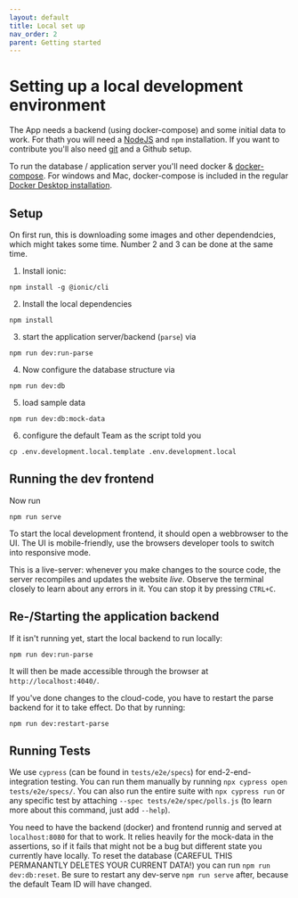 ```yaml
---
layout: default
title: Local set up
nav_order: 2
parent: Getting started
---
```


# Setting up a local development environment

The App needs a backend (using docker-compose) and some initial data to work. For thath you will need a [NodeJS](https://nodejs.org/en/download/) and `npm` installation. If you want to contribute you'll also need [git](https://ionicframework.com/docs/intro/environment#git) and a Github setup.

To run the database / application server you'll need docker & [docker-compose](https://docs.docker.com/compose/install/). For windows and Mac, docker-compose is included in the regular [Docker Desktop installation](https://docs.docker.com/docker-for-windows/install/).

## Setup

On first run, this is downloading some images and other dependendcies, which might takes some time. Number 2 and 3 can be done at the same time.

1. Install ionic:
```
npm install -g @ionic/cli
```
2. Install the local dependencies
```
npm install
```
3. start the application server/backend (`parse`) via
```
npm run dev:run-parse
```
4. Now configure the database structure via
```
npm run dev:db
```
5. load sample data
```
npm run dev:db:mock-data
```
6. configure the default Team as the script told you
```
cp .env.development.local.template .env.development.local
```


## Running the dev frontend

Now run
```
npm run serve
```

To start the local development frontend, it should open a webbrowser to the UI. The UI is mobile-friendly, use the browsers developer tools to switch into responsive mode.

This is a live-server: whenever you make changes to the source code, the server recompiles and updates the website _live_. Observe the terminal closely to learn about any errors in it. You can stop it by pressing `CTRL+C`.

## Re-/Starting the application backend

If it isn't running yet, start the local backend
to run locally:

```
npm run dev:run-parse

```

It will then be made accessible through the browser at `http://localhost:4040/`.

If you've done changes to the cloud-code, you have to restart the parse backend for it to take effect. Do that by running:

```
npm run dev:restart-parse
```

## Running Tests

We use `cypress` (can be found in `tests/e2e/specs`) for end-2-end-integration testing. You can run them manually by running `npx cypress open tests/e2e/specs/`. You can also run the entire suite with `npx cypress run` or any  specific test by attaching `--spec tests/e2e/spec/polls.js` (to learn more about this command, just add `--help`).

You need to have the backend (docker) and frontend runnig and served at `localhost:8080` for that to work. It relies heavily for the mock-data in the assertions, so if it fails that might not be a bug but different state you currently have locally. To reset the database (CAREFUL THIS PERMANANTLY DELETES YOUR CURRENT DATA!) you can run `npm run dev:db:reset`. Be sure to restart any dev-serve `npm run serve` after, because the default Team ID will have changed.